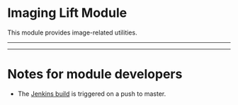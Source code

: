 Imaging Lift Module
==================

This module provides image-related utilities.

---




---

Notes for module developers
===========================

* The [Jenkins build](https://liftmodules.ci.cloudbees.com/job/imaging/) is triggered on a push to master.



